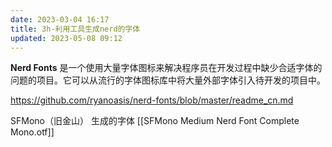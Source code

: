 ```yaml
---
date: 2023-03-04 16:17
title: 3h-利用工具生成nerd的字体
updated: 2023-05-08 09:12
---
```


**Nerd Fonts** 是一个使用大量字体图标来解决程序员在开发过程中缺少合适字体的问题的项目。它可以从流行的字体图标库中将大量外部字体引入待开发的项目中。

https://github.com/ryanoasis/nerd-fonts/blob/master/readme_cn.md

SFMono（旧金山） 
生成的字体 [[SFMono Medium Nerd Font Complete Mono.otf]]
